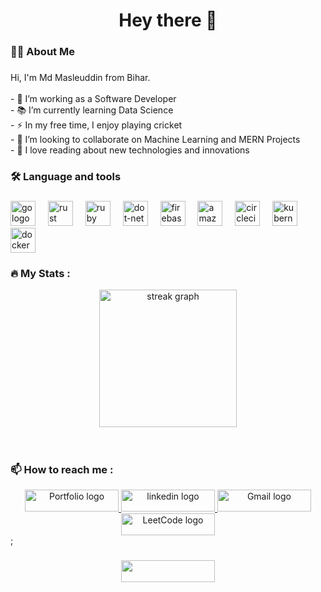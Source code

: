 
<h1 align="center">Hey there 👋</h1>

###

<h3 align="left">👩‍💻  About Me</h3>

###

<p align="left">
  Hi, I'm Md Masleuddin from Bihar.<br><br>
  - 🔭 I’m working as a Software Developer<br>
  - 📚 I’m currently learning Data Science<br>
  - ⚡ In my free time, I enjoy playing cricket<br>
  - 🌟 I’m looking to collaborate on Machine Learning and MERN Projects<br>
  - 📖 I love reading about new technologies and innovations<br>
</p>

###

<h3 align="left">🛠 Language and tools</h3>

###

<div align="left">
  <img src="https://cdn.jsdelivr.net/gh/devicons/devicon/icons/go/go-original-wordmark.svg" height="40" alt="go logo"  />
  <img width="12" />
  <img src="https://cdn.jsdelivr.net/gh/devicons/devicon/icons/rust/rust-plain.svg" height="40" alt="rust logo"  />
  <img width="12" />
  <img src="https://cdn.jsdelivr.net/gh/devicons/devicon/icons/ruby/ruby-plain-wordmark.svg" height="40" alt="ruby logo"  />
  <img width="12" />
  <img src="https://cdn.jsdelivr.net/gh/devicons/devicon/icons/dot-net/dot-net-plain-wordmark.svg" height="40" alt="dot-net logo"  />
  <img width="12" />
  <img src="https://cdn.jsdelivr.net/gh/devicons/devicon/icons/firebase/firebase-plain-wordmark.svg" height="40" alt="firebase logo"  />
  <img width="12" />
  <img src="https://cdn.jsdelivr.net/gh/devicons/devicon/icons/amazonwebservices/amazonwebservices-original.svg" height="40" alt="amazonwebservices logo"  />
  <img width="12" />
  <img src="https://cdn.jsdelivr.net/gh/devicons/devicon/icons/circleci/circleci-plain.svg" height="40" alt="circleci logo"  />
  <img width="12" />
  <img src="https://cdn.jsdelivr.net/gh/devicons/devicon/icons/kubernetes/kubernetes-plain.svg" height="40" alt="kubernetes logo"  />
  <img width="12" />
  <img src="https://cdn.jsdelivr.net/gh/devicons/devicon/icons/docker/docker-plain-wordmark.svg" height="40" alt="docker logo"  />
</div>

###

<h3 align="left">🔥   My Stats :</h3>

<div align="center">
  <img src="https://streak-stats.demolab.com?user=mdmasleuddin76&theme=ocean-gradient&border_radius=39.6" height="220" alt="streak graph"  />
</div>
<br><br>
<h3>📫 How to reach me :<br></h3>
<div align="center">
  <a href="https://masleuddin-portfolio.vercel.app/" target="_blank">
    <img
      src="https://img.shields.io/badge/Portfolio-255E63?style=for-the-badge&logo=About.me&logoColor=white"
      height="35"
      width="150"
      alt="Portfolio logo"
    />
  </a>
  <a href="https://www.linkedin.com/in/md-masleuddin-956938225/" target="_blank">
    <img
      src="https://img.shields.io/static/v1?message=LinkedIn&logo=linkedin&label=&color=0077B5&logoColor=white&labelColor=&style=for-the-badge"
      height="35"
      width="150"
      alt="linkedin logo"
    />
  </a>
  <a href="mailto:mdmasleuddin8008@gmail.com" target="_blank">
    <img
      src="https://img.shields.io/badge/Gmail-D14836?style=for-the-badge&logo=gmail&logoColor=white"
      height="35"
      width="150"
      alt="Gmail logo"
    />
  </a>
  <a href="https://leetcode.com/u/mdmasleuddin76/" target="_blank">
    <img
      src="https://img.shields.io/badge/-LeetCode-FFA116?style=for-the-badge&logo=LeetCode&logoColor=black"
      height="35"
      width="150"
      alt="LeetCode logo"
    />
  </a>
</div>;


###

<div align="center">
  <img src="https://visitor-badge.laobi.icu/badge?page_id=mdmasleuddin76.mdmasleuddin76&"  height="35"
      width="150"/>
  
</div>

###

###

###
